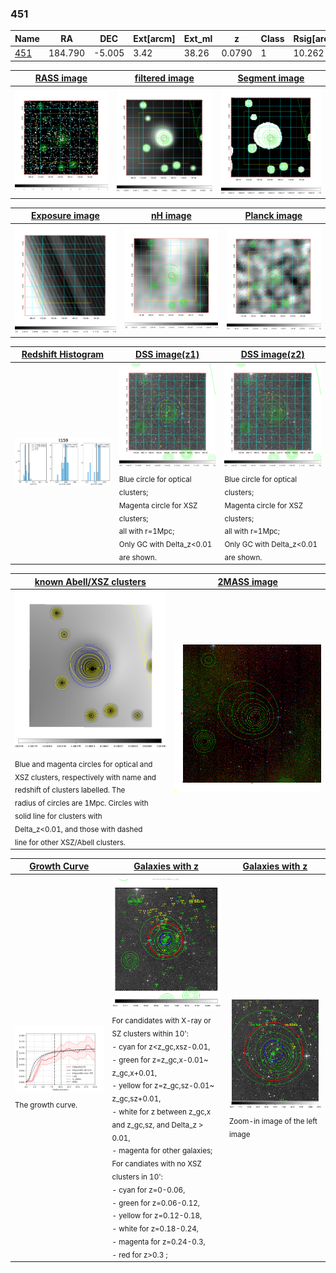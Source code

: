 <div STYLE="page-break-after: always;"></div>

### 451

|Name          |RA          |DEC      | Ext[arcm] | Ext_ml | z    | Class| Rsig[arcmin] | CRsig[c/s] | CR500[c/s] | R500[Mpc] |L500[erg/s]|F500[erg/s/cm^2]| M500[Msun]|Tx[keV]|beta|GC(XSZ,Delta_z<0.01)| GC(OPT,Delta_z<0.01)|GC|alias|
|--------------|------------|------------|---|---|-----------|--------|------|------|----|----|----|----|----|----|----|----|----|----|---|
|[451](script/451.md)     | 184.790       | -5.005       | 3.42    | 38.26   | 0.0790 | 1   | 10.262 |0.133 |0.129 |0.741 |3.524e+43 |2.292e-12 |1.248e+14 |2.515 |0.822 |-, |Wen, |-, |t159|

|[RASS image](../image/451/451_img.pdf)|[filtered image](../image/451/451_fil.pdf)|[Segment image](../image/451/451_seg.pdf)|
|-------------------|--------------------|-------------------|
| <img src="../image/451/451_img.png" width="300">  | <img src="../image/451/451_fil.png" width="300">   | <img src="../image/451/451_seg.png" width="300">  |

|[Exposure image](../image/451/451_mex.pdf)| [nH image](../image/451/451_nh.pdf)| [Planck image](../image/451/451_p.pdf)|
|-------------------|--------------------|-------------------|
|<img src="../image/451/451_mex.png" width="300">   | <img src="../image/451/451_nh.png" width="300">    | <img src="../image/451/451_p.png" width="300"> |

|[Redshift Histogram](../image/451/451_zg.pdf) | [DSS image(z1)](../image/451/451_dss_z1.pdf)      |  [DSS image(z2)](../image/451/451_dss_z2.pdf)    |
|-------------------|--------------------|-------------------|
|<img src="../image/451/451_zg.png" width="300"> |<img src="../image/451/451_dss_z1.png" width="300"> <sub><br>Blue circle for optical clusters; <br>Magenta circle for XSZ clusters; <br>all with r=1Mpc; <br>Only GC with Delta_z<0.01 are shown. </sub>| <img src="../image/451/451_dss_z2.png" width="300"><sub><br>Blue circle for optical clusters; <br>Magenta circle for XSZ clusters; <br>all with r=1Mpc; <br>Only GC with Delta_z<0.01 are shown. </sub> |

|[known Abell/XSZ clusters](../image/451/451_m.pdf) | [2MASS image](../image/451/451_2mass.pdf)      |
|-------------------|-------------------|
|<img src=../image/451/451_m.png width="300"> <sub><br>Blue and magenta circles for optical and <br>XSZ clusters, respectively with name and <br>redshift of clusters labelled. The <br>radius of circles are 1Mpc. Circles with <br>solid line for clusters with <br>Delta_z<0.01, and those with dashed <br>line for other XSZ/Abell clusters.        </sub>|<img src="../image/451/451_2mass.png" width="300">  |

|[Growth Curve](../image/451/451_gca_all.png) |[Galaxies with z](../image/451/451_opt_ned.pdf) |[Galaxies with z](../image/451/451_opt_ned_zoom.pdf) |
|-------------------|-------------------|-------------------|
| <img src="../image/451/451_gca_all.png" width="300"> <sub><br>The growth curve.</sub>| <img src=../image/451/451_opt_ned.png width="300"> <br><sub> For candidates with X-ray or SZ clusters within 10': <br> - cyan for z<z_gc,xsz-0.01, <br> - green for z=z_gc,x-0.01~ z_gc,x+0.01, <br> - yellow for z=z_gc,sz-0.01~ z_gc,sz+0.01, <br> - white for z between z_gc,x and z_gc,sz, and Delta_z > 0.01, <br> - magenta for other galaxies; <br>For candiates with no XSZ clusters in 10': <br> - cyan for z=0-0.06, <br> - green for z=0.06-0.12, <br> - yellow for z=0.12-0.18, <br> - white for z=0.18-0.24, <br> - magenta for z=0.24-0.3, <br> - red for z>0.3 ;  </sub>|<img src=../image/451/451_opt_ned_zoom.png width="300">  <br><sub> Zoom-in image of the left image</sub>|




